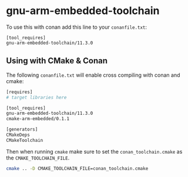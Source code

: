 # gnu-arm-embedded-toolchain

To use this with conan add this line to your `conanfile.txt`:

```
[tool_requires]
gnu-arm-embedded-toolchain/11.3.0
```

## Using with CMake & Conan

The following `conanfile.txt` will enable cross compiling with conan and cmake:

```bash
[requires]
# target libraries here

[tool_requires]
gnu-arm-embedded-toolchain/11.3.0
cmake-arm-embedded/0.1.1

[generators]
CMakeDeps
CMakeToolchain
```

Then when running `cmake` make sure to set the `conan_toolchain.cmake` as the
`CMAKE_TOOLCHAIN_FILE`.

```bash
cmake .. -D CMAKE_TOOLCHAIN_FILE=conan_toolchain.cmake
```
